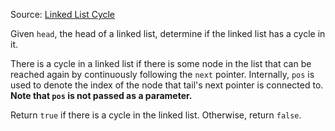 Source: [Linked List Cycle](https://leetcode.com/problems/linked-list-cycle/description/)

Given `head`, the head of a linked list, determine if the linked list has a cycle in it.

There is a cycle in a linked list if there is some node in the list that can be reached again by continuously following the `next` pointer. Internally, `pos` is used to denote the index of the node that tail's next pointer is connected to. **Note that `pos` is not passed as a parameter.**

Return `true` if there is a cycle in the linked list. Otherwise, return `false`.